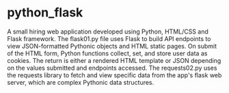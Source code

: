 # python_flask
A small hiring web application developed using Python, HTML/CSS and Flask framework. 
The flask01.py file uses Flask to build API endpoints to view JSON-formatted Pythonic objects and HTML static pages.
On submit of the HTML form, Python functions collect, set, and store user data as cookies. The return is either a rendered HTML template or JSON depending on the values submitted and endpoints accessed. The requests02.py uses the requests library to fetch and view specific data from the app's flask web server, which are complex Pythonic data structures.
